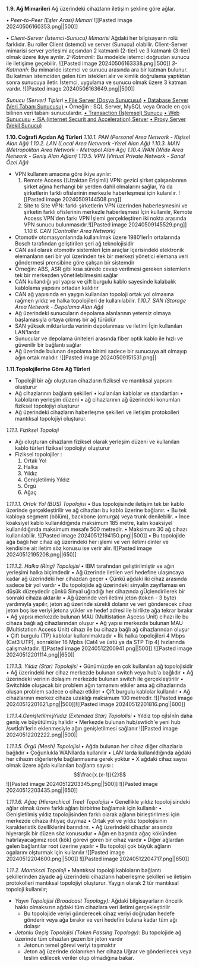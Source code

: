 
**1.9. Ağ Mimarileri**
Ağ üzerindeki cihazların iletişim şekline göre ağlar.

*• Peer-to-Peer (Eşler Arası) Mimari*
![[Pasted image 20240506160353.png||500]]

*• CIient-Server (İstemci-Sunucu) Mimarisi*
	Ağdaki her bilgisayarın rolü farklıdır.
	Bu roller Client (istemci) ve server (Sunucu) olabilir.
	Client-Server mimarisi server yerleşimi açısından 2 katmanlı (2-tier) ve 3 katmanlı (3-tier) olmak üzere ikiye ayrılır.
	*2-Katmanlı:* Bu modelde istemci doğrudan sunucu ile iletişime geçebilir.
	![[Pasted image 20240506163338.png||500]]
	*3-KatmanIı:* Bu mimaride istemci ve sunucu arasında ara bir katman bulunur. 
		Bu katman istemciden gelen tüm istekleri alır ve kimlik doğrulama yaptıktan sonra sunucuya iletir.
		İstemci, uygulama ve sunucu olmak üzere 3 katman vardır.
		![[Pasted image 20240506163649.png||500]]

*Sunucu (Server) Tipleri*
<u>• File Server (Dosya Sunucusu)</u>
<u>• Database Server (Veri Tabanı Sunucusu)</u>
	• Örneğin : SQL Server, MySQL veya Oracle en çok bilinen veri tabanı sunuculardır.
<u>• Transaction (İşlemsel) Sunucu</u>
<u>• Web Sunucusu</u>
<u>• ISA (internet Securit and Acceleration) Server</u>
<u>• Proxy Server (Vekil Sunucu)</u>

**1.10. Coğrafi Açıdan Ağ Türleri**
*1.10.1. PAN (Personel Area Network - Kişisel Alan Ağı)*
*1.10.2. LAN (Local Area Netvvork -Yerel Alan Ağı)*
*1.10.3. MAN (Metropolitan Area Network - Metropol Alan Ağı)*
*1.10.4.WAN (Wide Area Network - Geniş Alan Ağları)*
*1.10.5. VPN (Virtual Private Network - Sanal Özel Ağı)*
- VPN kullanım amacına göre ikiye ayrılır:
	1. Remote Access ((Uzaktan Erişimli) VPN: gezici şirket çalışanlarının şirket ağına herhangi bir yerden dahil olmalarını sağlar, Ya da şirketlerin farklı ofislerinin merkezle haberleşmesi için kulanılır. 	![[Pasted image 20240509144508.png]]
	2. Site to Site VPN: farklı şirketlerin VPN üzerinden haberleşmesini ve şirketin farklı ofislerinin merkezle haberleşmesi İçin kullanılır, Remote Access VPN'den farkı VPN İşlemi gerçekleştiren iki nokta arasında VPN sunucu bulunmasıdır.![[Pasted image 20240509145529.png]]
*1.10.6. CAN (Controller Area Network)*
- Otomotiv otomasyonlarında kullanılmak üzere 1980'Ierİn ortalarında Bosch tarafından geliştirilen şeri ağ teknolojisidir
- CAN asıl olarak otomotiv sistemleri İçin araçlar İçerisindeki elektronik elemanların seri bir yol üzerinden tek bir merkezi yönetici elemana veri göndermesi prensibine göre çalışan bir sistemdir
- Örneğin: ABS, ASR gibi kısa sürede cevap verilmesi gereken sistemlerin tek bir merkezden yönetilebilmesini sağlar
- CAN kullandığı yol yapısı ve çift burgulu kablo sayesinde kalabalık kablolama yapısını ortadan kaldırır
- CAN ağ yapısında en yaygın kullanılan topoloji ortak yol olmasına rağmen yıldız ve halka topolojileri de kullanılabilir.
*1.10.7. SAN (Storage Area Network - Depolama Alan Ağı)*
- Ağ üzerindeki sunucuların depolama alanlarının yetersiz olmaya başlamasıyla ortaya çıkmış bir ağ türüdür
- SAN yüksek miktarlarda verinin depolanması ve iletimi İçin kullanılan LAN'lardır
- Sunucular ve depolama üniteleri arasında fiber optik kablo ile hızlı ve güvenilir bir bağlantı sağlar
 - Ağ üzerinde bulunan depolama birimi sadece bir sunucuya ait olmayıp ağın ortak malıdır.	![[Pasted image 20240509151531.png]]

**1.11.TopoIojilerine Göre Ağ Türleri**
- Topolojil bir ağı oluşturan cihazların fiziksel ve mantıksal yapısını oluşturur
- Ağ cihazlarının bağlantı şekilleri
	• kullanılan kablolar ve standartları
	• kabloların yerleşim düzeni
	• ağ cihazlarının ağ üzerindeki konumları fiziksel topolojiyi oluşturur
- Ağ üzerindeki cihazların haberleşme şekilleri ve iletişim protokolleri mantıksal topolojiyi oluşturur.

*1.11.1. Fiziksel Topoloji*
- Ağı oluşturan cihazların fiziksel olarak yerleşim düzeni ve kullanılan kablo türleri fiziksel topolojiyi oluşturur
- Fiziksel topolojiler :
	1. Ortak Yol
	2. Halka
	3. Yıldız
	4. Genişletilmiş Yıldız
	5. Örgü
	6. Ağaç

*1.11.1.1. Ortak Yol (BUS) Topolojisi*
• Bus topolojisinde iletişim tek bir kablo üzerinde gerçekleştirilir ve ağ cihazları bu kablo üzerine bağlanır.
• Bu tek kabloya segment (bölüm), backbone (omurga) veya trunk denilebilir.
• İnce koaksiyel kablo kullanıldığında maksimum 185 metre, kalın koaksiyel kullanıldığında maksimum mesafe 500 metredir.
• Maksimum 30 ağ cihazı kullanılabilir.
![[Pasted image 20240512194150.png||500]]
• Bu topolojide ağa bağlı her cihaz ağ üzerindeki her işlemi ve veri iletimi dinler ve kendisine ait iletim söz konusu ise verir alır.
![[Pasted image 20240512195208.png||650]]

*1.11.1.2. Halka (Ring) Topolojisi*
• IBM tarafından geliştirilmiştir ve ağın yerleşimi halka biçimdedir
• Ağ üzerinde iletilen veri hedefine ulaşıncaya kadar ağ üzerindeki her cihazdan geçer
• Çünkü ağdaki iki cihaz arasında sadece bir yol vardır
• Bu topolojide ağ üzerindeki sinyalin zayıflaması en düşük düzeydedir çünkü Sinyal uğradığı her cihazında gÜçlendirilerek bir sonraki cihaza aktarılır
• Ağ üzerinde veri iletimi jeton (token - 3 byte) yardımıyla yapılır, jeton ağ üzerinde
sürekli dolanır ve veri gönderecek cihaz jeton boş ise veriyi jetona yükler ve hedef adresi ile birlikte ağa tekrar bırakır
• Ağ yapısı merkezde bulunan MAU (Multistation Aşcess Unit) cihazı ile bu cihaza
bağlı ağ cihazlarından oluşur
• Ağ yapısı merkezde bulunan MAU (Multistation Access Unit) cihazı ile bu cihaza
bağlı ağ cihazlarından oluşur
• Çift burgulu (TP) kablolar kullanılmaktadır
• İlk halka topolojileri 4 Mbps (Cat3 UTP), sonrakiler 16 Mpbs (Cat4 ve üstü ya da STP
Tip 4) hızlarında çalışmaktadır.
![[Pasted image 20240512200941.png||500]]
![[Pasted image 20240512201114.png||650]]

*1.11.1.3. Yıldız (Star) Topolojisi*
• Günümüzde en çok kullanılan ağ topolojisidir
• Ağ üzerindeki her cihaz merkezde bulunan switch veya hub'a bağlıdır
• Ağ üzerindeki verinin dolaşımı merkezde bulunan switch ile gerçekleştirilir
• Switchlde oluşacak bir problem ağın tamamını etkiler ama ağ cihazlarında oluşan problem sadece o cihazı etkiler
• Çift burgulu kablolar kullanılır
• Ağ cihazlarının merkez cihaza uzaklığı maksimum 100 metredir.
![[Pasted image 20240512201621.png||500]]![[Pasted image 20240512201816.png||600]]

*1.11.1.4.GenişIetiImişYıldız (Extended Star) Topololisi*
• Yıldız top ojİsİnİn daha geniş ve büyütülmüş halidir
• Merkezde bulunan hub/swtich'e yeni hub /swtİch'lerİn eklenmesiyle ağın genişletilmesi sağlanır 
![[Pasted image 20240512202222.png||500]]

*1.11.1.5. Örgü (Mesh) Topolojisi*
• Ağda bulunan her cihaz diğer cihazlarla bağlıdır
• Çoğunlukla WANllarda kullanılır
• LAN'Iarda kullanıldığında ağdaki her cihazın diğerleriyle bağlanmasına gerek yoktur
• X ağdaki cihaz sayısı olmak üzere ağda kullanılan bağlantı sayısı : $$\frac{x.(x-1)}{2}$$![[Pasted image 20240512203345.png||500]]
![[Pasted image 20240512203435.png||650]]

*1.11.1.6. Ağaç (Hierarchical Tree) Topolojisi*
• Genellikle yıldız topolojisindeki ağlar olmak üzere farklı ağları birbirine bağlamak için kullanılır
• Genişletilmiş yıldız topolojisinden farklı olarak ağların birleştirilmesi için merkezde cihaza ihtiyaç duymaz
• Ortak yol ve yıldız topolojisinin karakteristik özelliklerini barındırır.
• Ağ üzerindeki cihazlar arasında hiyerarşik bir düzen söz konusudur
• Ağın en başında ağaç kökünden hatırlayacağımız root (kök) görevi gören bir cihaz vardır
• Diğer ağlardan gelen bağlantılar root üzerine yapılır
• Bu topoloji çok büyük ağların ogalarını olşturmak için kullanılır
![[Pasted image 20240512204600.png||500]]
![[Pasted image 20240512204717.png||650]]

*1.11.2. Mantıksal Topoloji*
• Mantıksal topoloji kabloların bağlantı şekillerinden ziyade ağ üzerindeki cihazların haberleşme şekilleri ve iletişim protokolleri mantıksal topolojiyi oluşturur.
Yaygın olarak 2 tür mantıksal topoloji kullanılır;
- *Yayın Topolojisi (Broadcast Topology):* Ağdaki bilgisayarların öncelik hakkı olmaksızın ağdaki tüm cihazlara veri iletimi gerçekleştirilir
	- Bu topolojide veriyi gönderecek cihaz veriyi doğrudan hedefe gönderir veya ağa bırakır ve veri hedefini bulana kadar tüm ağı dolaşır
- *Jetonlu Geçiş Topolojisi (Token Passing Topology):* Bu topolojide ağ üzerinde tüm cihazları gezen bir jeton vardır
	- Jetonun temel görevi veriyi taşımaktır
	- Jeton ağ üzerinde dolanırken her cihaza Uğrar ve gönderilecek veya teslim edilecek veriler olup olmadığına bakar.
